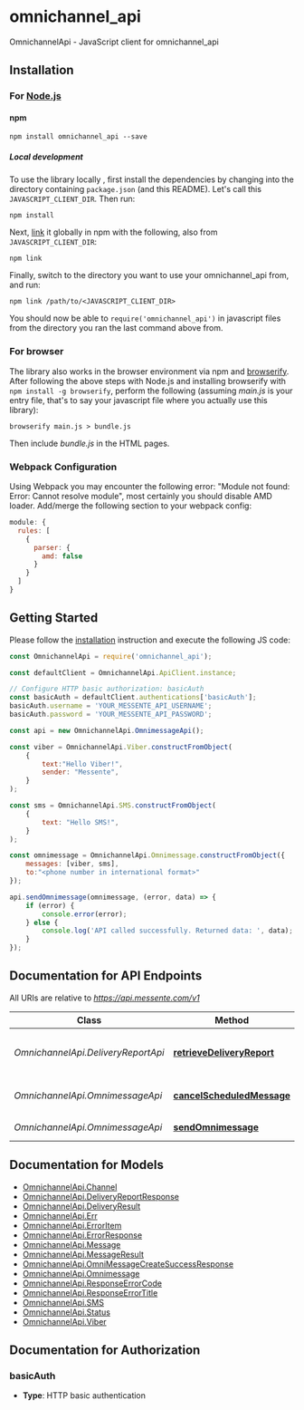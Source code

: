 # omnichannel_api

OmnichannelApi - JavaScript client for omnichannel_api

## Installation

### For [Node.js](https://nodejs.org/)

#### npm

```shell
npm install omnichannel_api --save
```

##### Local development

To use the library locally , first install the dependencies by changing
into the directory containing `package.json` (and this README). Let's call this `JAVASCRIPT_CLIENT_DIR`. Then run:

```shell
npm install
```

Next, [link](https://docs.npmjs.com/cli/link) it globally in npm with the following, also from `JAVASCRIPT_CLIENT_DIR`:

```shell
npm link
```

Finally, switch to the directory you want to use your omnichannel_api from, and run:

```shell
npm link /path/to/<JAVASCRIPT_CLIENT_DIR>
```

You should now be able to `require('omnichannel_api')` in javascript files from the directory you ran the last 
command above from.

### For browser

The library also works in the browser environment via npm and [browserify](http://browserify.org/). After following
the above steps with Node.js and installing browserify with `npm install -g browserify`,
perform the following (assuming *main.js* is your entry file, that's to say your javascript file where you actually 
use this library):

```shell
browserify main.js > bundle.js
```

Then include *bundle.js* in the HTML pages.

### Webpack Configuration

Using Webpack you may encounter the following error: "Module not found: Error:
Cannot resolve module", most certainly you should disable AMD loader. Add/merge
the following section to your webpack config:

```javascript
module: {
  rules: [
    {
      parser: {
        amd: false
      }
    }
  ]
}
```

## Getting Started

Please follow the [installation](#installation) instruction and execute the following JS code:

```javascript
const OmnichannelApi = require('omnichannel_api');

const defaultClient = OmnichannelApi.ApiClient.instance;

// Configure HTTP basic authorization: basicAuth
const basicAuth = defaultClient.authentications['basicAuth'];
basicAuth.username = 'YOUR_MESSENTE_API_USERNAME';
basicAuth.password = 'YOUR_MESSENTE_API_PASSWORD';

const api = new OmnichannelApi.OmnimessageApi();

const viber = OmnichannelApi.Viber.constructFromObject(
    {
        text:"Hello Viber!",
        sender: "Messente",
    }
);

const sms = OmnichannelApi.SMS.constructFromObject(
    {
        text: "Hello SMS!",
    }
);

const omnimessage = OmnichannelApi.Omnimessage.constructFromObject({
    messages: [viber, sms],
    to:"<phone number in international format>"
});

api.sendOmnimessage(omnimessage, (error, data) => {
    if (error) {
        console.error(error);
    } else {
        console.log('API called successfully. Returned data: ', data);
    }
});

```

## Documentation for API Endpoints

All URIs are relative to *https://api.messente.com/v1*

Class | Method | HTTP request | Description
------------ | ------------- | ------------- | -------------
*OmnichannelApi.DeliveryReportApi* | [**retrieveDeliveryReport**](docs/DeliveryReportApi.md#retrieveDeliveryReport) | **GET** /omnimessage/{omnimessage_id}/status | Retrieves the delivery report for the Omnimessage
*OmnichannelApi.OmnimessageApi* | [**cancelScheduledMessage**](docs/OmnimessageApi.md#cancelScheduledMessage) | **DELETE** /omnimessage/{omnimessage_id} | Cancels a scheduled Omnimessage
*OmnichannelApi.OmnimessageApi* | [**sendOmnimessage**](docs/OmnimessageApi.md#sendOmnimessage) | **POST** /omnimessage | Sends an Omnimessage


## Documentation for Models

 - [OmnichannelApi.Channel](docs/Channel.md)
 - [OmnichannelApi.DeliveryReportResponse](docs/DeliveryReportResponse.md)
 - [OmnichannelApi.DeliveryResult](docs/DeliveryResult.md)
 - [OmnichannelApi.Err](docs/Err.md)
 - [OmnichannelApi.ErrorItem](docs/ErrorItem.md)
 - [OmnichannelApi.ErrorResponse](docs/ErrorResponse.md)
 - [OmnichannelApi.Message](docs/Message.md)
 - [OmnichannelApi.MessageResult](docs/MessageResult.md)
 - [OmnichannelApi.OmniMessageCreateSuccessResponse](docs/OmniMessageCreateSuccessResponse.md)
 - [OmnichannelApi.Omnimessage](docs/Omnimessage.md)
 - [OmnichannelApi.ResponseErrorCode](docs/ResponseErrorCode.md)
 - [OmnichannelApi.ResponseErrorTitle](docs/ResponseErrorTitle.md)
 - [OmnichannelApi.SMS](docs/SMS.md)
 - [OmnichannelApi.Status](docs/Status.md)
 - [OmnichannelApi.Viber](docs/Viber.md)


## Documentation for Authorization


### basicAuth

- **Type**: HTTP basic authentication

